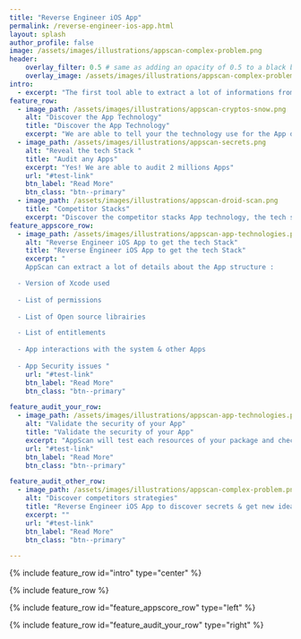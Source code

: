 ```yaml
---
title: "Reverse Engineer iOS App"
permalink: /reverse-engineer-ios-app.html
layout: splash
author_profile: false
image: /assets/images/illustrations/appscan-complex-problem.png
header:
    overlay_filter: 0.5 # same as adding an opacity of 0.5 to a black background
    overlay_image: /assets/images/illustrations/appscan-complex-problem.png
intro: 
  - excerpt: "The first tool able to extract a lot of informations from an AppStore Application"
feature_row:
  - image_path: /assets/images/illustrations/appscan-cryptos-snow.png
    alt: "Discover the App Technology"
    title: "Discover the App Technology"
    excerpt: "We are able to tell your the technology use for the App development"
  - image_path: /assets/images/illustrations/appscan-secrets.png
    alt: "Reveal the tech Stack "
    title: "Audit any Apps"
    excerpt: "Yes! We are able to audit 2 millions Apps"
    url: "#test-link"
    btn_label: "Read More"
    btn_class: "btn--primary"
  - image_path: /assets/images/illustrations/appscan-droid-scan.png
    title: "Competitor Stacks"
    excerpt: "Discover the competitor stacks App technology, the tech stacks, the third party librairies & more and more"
feature_appscore_row:
  - image_path: /assets/images/illustrations/appscan-app-technologies.png
    alt: "Reverse Engineer iOS App to get the tech Stack"
    title: "Reverse Engineer iOS App to get the tech Stack"
    excerpt: "
    AppScan can extract a lot of details about the App structure :

  - Version of Xcode used
    
  - List of permissions
  
  - List of Open source librairies

  - List of entitlements
            
  - App interactions with the system & other Apps
    
  - App Security issues " 
    url: "#test-link"
    btn_label: "Read More"
    btn_class: "btn--primary"

feature_audit_your_row:
  - image_path: /assets/images/illustrations/appscan-app-technologies.png
    alt: "Validate the security of your App"
    title: "Validate the security of your App"
    excerpt: "AppScan will test each resources of your package and check a lot a bad possible configurations. The idea is to improve your App!"
    url: "#test-link"
    btn_label: "Read More"
    btn_class: "btn--primary"

feature_audit_other_row:
  - image_path: /assets/images/illustrations/appscan-complex-problem.png
    alt: "Discover competitors strategies"
    title: "Reverse Engineer iOS App to discover secrets & get new ideas "
    excerpt: ""
    url: "#test-link"
    btn_label: "Read More"
    btn_class: "btn--primary"

---
```


{% include feature_row id="intro" type="center" %}

{% include feature_row %}

{% include feature_row id="feature_appscore_row" type="left" %}

{% include feature_row id="feature_audit_your_row" type="right" %}
